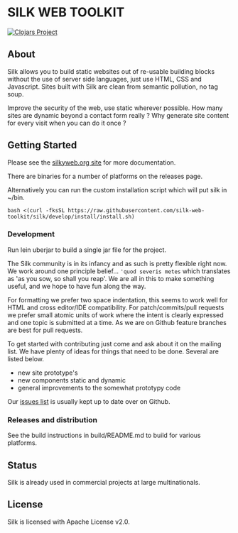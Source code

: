 # SILK WEB TOOLKIT

[![Clojars Project](https://img.shields.io/clojars/v/org.silkyweb/silk.svg)](https://clojars.org/org.silkyweb/silk)

## About

Silk allows you to build static websites out of re-usable building blocks without the use of server side languages, just use HTML, CSS and Javascript.  Sites built with Silk are clean from semantic pollution, no tag soup.

Improve the security of the web, use static wherever possible.  How many sites are dynamic beyond a contact form really ?  Why generate site content for every visit when you can do it once ?

## Getting Started

Please see the [silkyweb.org site](http://www.silkyweb.org/) for more documentation.

There are binaries for a number of platforms on the releases page.

Alternatively you can run the custom installation script which will put silk in ~/bin.

    bash <(curl -fksSL https://raw.githubusercontent.com/silk-web-toolkit/silk/develop/install/install.sh)

### Development

Run lein uberjar to build a single jar file for the project.

The Silk community is in its infancy and as such is pretty flexible right now.  We work around one principle belief... `'quod severis metes` which translates as 'as you sow, so shall you reap'.  We are all in this to make something useful, and we hope to have fun along the way.

For formatting we prefer two space indentation, this seems to work well for HTML and cross editor/IDE compatibility.  For patch/commits/pull requests we prefer small atomic units of work where the intent is clearly expressed and one topic is submitted at a time.  As we are on Github feature branches are best for pull requests.

To get started with contributing just come and ask about it on the mailing list.  We have plenty of ideas for things that need to be done.  Several are listed below.
* new site prototype's
* new components static and dynamic
* general improvements to the somewhat prototypy code

Our [issues list](https://github.com/organizations/silk-web-toolkit/dashboard/issues) is usually kept up to date over on Github.

### Releases and distribution

See the build instructions in build/README.md to build for various platforms.

## Status

Silk is already used in commercial projects at large multinationals.

## License

Silk is licensed with Apache License v2.0.
